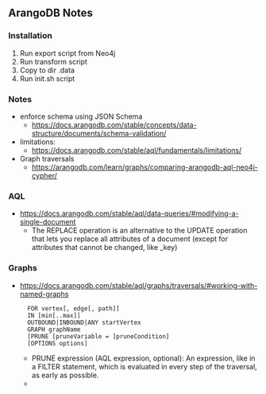 ## ArangoDB Notes

### Installation
1. Run export script from Neo4j
2. Run transform script
3. Copy to dir .data
4. Run init.sh script

### Notes
- enforce schema using JSON Schema
  - https://docs.arangodb.com/stable/concepts/data-structure/documents/schema-validation/
- limitations:
  - https://docs.arangodb.com/stable/aql/fundamentals/limitations/
- Graph traversals
  - https://arangodb.com/learn/graphs/comparing-arangodb-aql-neo4j-cypher/

### AQL
- https://docs.arangodb.com/stable/aql/data-queries/#modifying-a-single-document
  - The REPLACE operation is an alternative to the UPDATE operation that lets you replace all attributes of a document (except for attributes that cannot be changed, like _key)

### Graphs
- https://docs.arangodb.com/stable/aql/graphs/traversals/#working-with-named-graphs
    ```aql
      FOR vertex[, edge[, path]]
      IN [min[..max]]
      OUTBOUND|INBOUND|ANY startVertex
      GRAPH graphName
      [PRUNE [pruneVariable = ]pruneCondition]
      [OPTIONS options]
    ```
  - PRUNE expression (AQL expression, optional): An expression, like in a FILTER statement, which is evaluated in every step of the traversal, as early as possible.
  - 